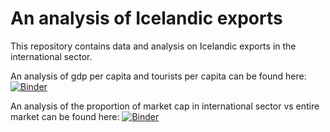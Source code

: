 # An analysis of Icelandic exports
This repository contains data and analysis on Icelandic exports in the international sector.

An analysis of gdp per capita and tourists per capita can be found here:
[![Binder](https://mybinder.org/badge_logo.svg)](https://mybinder.org/v2/gh/osvaldur-knudsen/iceland_exports/master?filepath=gdp_per_capita.ipynb)

An analysis of the proportion of market cap in international sector vs entire market can be found here:
[![Binder](https://mybinder.org/badge_logo.svg)](https://mybinder.org/v2/gh/osvaldur-knudsen/iceland_exports/master?filepath=marketable_securities.ipynb)




